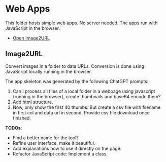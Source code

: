 # Web Apps

This folder hosts simple web apps. No server needed. The apps run with JavaScript in the browser.

- [Open Image2URL](https://datavana.github.io/graphim/img2url)

## Image2URL

Convert images in a folder to data URLs. 
Conversion is done using JavaScript locally running in the browser.

The app skeleton was generated by the following ChatGPT prompts:

1. Can I process all files of a local folder in a webpage using javascript (running in the browser), create thumbnails and base64 encode them?
2. Add html structure.
3. Now, only show the first 40 thumbs. But create a csv file with filename in first col and data url in second. Provide csv file download once finished.

**TODOs**:
- Find a better name for the tool?
- Refine user interface, make it beautiful.
- Add explanations how to use it directly on the page.
- Refactor JavaScript code: Implement a class.

